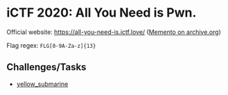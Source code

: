 iCTF 2020: All You Need is Pwn.
===============================

Official website: https://all-you-need-is.ictf.love/ ([Memento on archive.org](https://web.archive.org/web/20200309171354/https://all-you-need-is.ictf.love/))

Flag regex: `FLG[0-9A-Za-z]{13}`

Challenges/Tasks
----------------

- [yellow_submarine](/2020.03%20UCSB%20iCTF/yellow_submarine)
